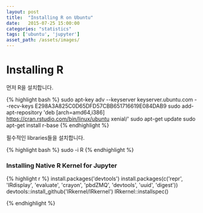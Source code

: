 ```yaml
---
layout: post
title:  "Installing R on Ubuntu"
date:   2015-07-25 15:00:00
categories: "statistics"
tags: ['ubuntu', 'jupyter']
asset_path: /assets/images/
---
```


# Installing R

먼저  R을 설치합니다.

{% highlight bash %}
sudo apt-key adv --keyserver keyserver.ubuntu.com --recv-keys E298A3A825C0D65DFD57CBB651716619E084DAB9
sudo add-apt-repository 'deb [arch=amd64,i386] https://cran.rstudio.com/bin/linux/ubuntu xenial/'
sudo apt-get update
sudo apt-get install r-base
{% endhighlight %}

필수적인 libraries들을 설치합니다.

{% highlight bash %}
sudo -i R
{% endhighlight %}

### Installing Native R Kernel for Jupyter

{% highlight r %}
install.packages('devtools')
install.packages(c('repr', 'IRdisplay', 'evaluate', 'crayon', 'pbdZMQ', 'devtools', 'uuid', 'digest'))
devtools::install_github('IRkernel/IRkernel')
IRkernel::installspec()


{% endhighlight %}